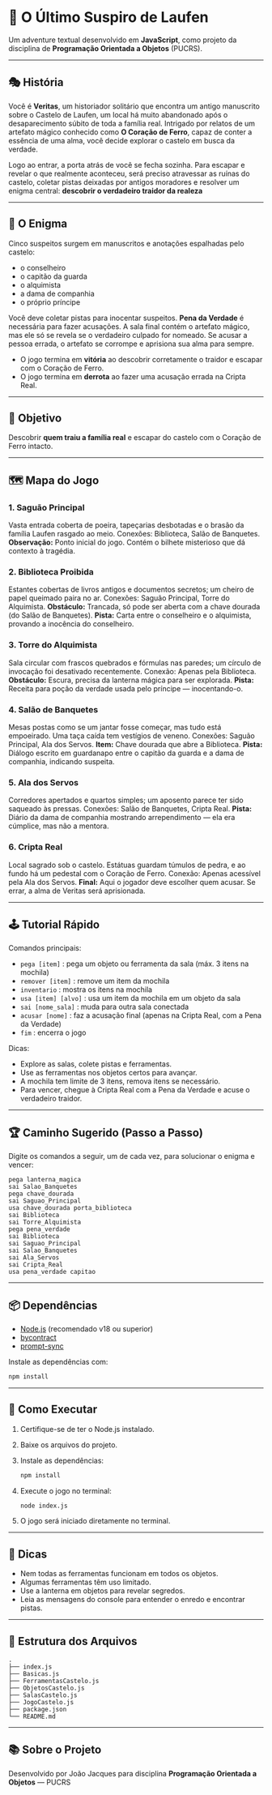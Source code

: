 # 🏰 O Último Suspiro de Laufen

Um adventure textual desenvolvido em **JavaScript**, como projeto da disciplina de **Programação Orientada a Objetos** (PUCRS).

---

## 🎭 História

Você é **Veritas**, um historiador solitário que encontra um antigo manuscrito sobre o Castelo de Laufen, um local há muito abandonado após o desaparecimento súbito de toda a família real. Intrigado por relatos de um artefato mágico conhecido como **O Coração de Ferro**, capaz de conter a essência de uma alma, você decide explorar o castelo em busca da verdade.

Logo ao entrar, a porta atrás de você se fecha sozinha. Para escapar e revelar o que realmente aconteceu, será preciso atravessar as ruínas do castelo, coletar pistas deixadas por antigos moradores e resolver um enigma central: **descobrir o verdadeiro traidor da realeza**

---

## 🧩 O Enigma

Cinco suspeitos surgem em manuscritos e anotações espalhadas pelo castelo:

* o conselheiro
* o capitão da guarda
* o alquimista
* a dama de companhia
* o próprio príncipe

Você deve coletar pistas para inocentar suspeitos.
**Pena da Verdade** é necessária para fazer acusações.
A sala final contém o artefato mágico, mas ele só se revela se o verdadeiro culpado for nomeado.
Se acusar a pessoa errada, o artefato se corrompe e aprisiona sua alma para sempre.


* O jogo termina em **vitória** ao descobrir corretamente o traidor e escapar com o Coração de Ferro.
* O jogo termina em **derrota** ao fazer uma acusação errada na Cripta Real.

---

## 🎯 Objetivo

Descobrir **quem traiu a família real** e escapar do castelo com o Coração de Ferro intacto.

---

## 🗺️ Mapa do Jogo

### 1. Saguão Principal

Vasta entrada coberta de poeira, tapeçarias desbotadas e o brasão da família Laufen rasgado ao meio.
Conexões: Biblioteca, Salão de Banquetes.
**Observação:** Ponto inicial do jogo. Contém o bilhete misterioso que dá contexto à tragédia.

### 2. Biblioteca Proibida

Estantes cobertas de livros antigos e documentos secretos; um cheiro de papel queimado paira no ar.
Conexões: Saguão Principal, Torre do Alquimista.
**Obstáculo:** Trancada, só pode ser aberta com a chave dourada (do Salão de Banquetes).
**Pista:** Carta entre o conselheiro e o alquimista, provando a inocência do conselheiro.

### 3. Torre do Alquimista

Sala circular com frascos quebrados e fórmulas nas paredes; um círculo de invocação foi desativado recentemente.
Conexão: Apenas pela Biblioteca.
**Obstáculo:** Escura, precisa da lanterna mágica para ser explorada.
**Pista:** Receita para poção da verdade usada pelo príncipe — inocentando-o.

### 4. Salão de Banquetes

Mesas postas como se um jantar fosse começar, mas tudo está empoeirado. Uma taça caída tem vestígios de veneno.
Conexões: Saguão Principal, Ala dos Servos.
**Item:** Chave dourada que abre a Biblioteca.
**Pista:** Diálogo escrito em guardanapo entre o capitão da guarda e a dama de companhia, indicando suspeita.

### 5. Ala dos Servos

Corredores apertados e quartos simples; um aposento parece ter sido saqueado às pressas.
Conexões: Salão de Banquetes, Cripta Real.
**Pista:** Diário da dama de companhia mostrando arrependimento — ela era cúmplice, mas não a mentora.

### 6. Cripta Real

Local sagrado sob o castelo. Estátuas guardam túmulos de pedra, e ao fundo há um pedestal com o Coração de Ferro.
Conexão: Apenas acessível pela Ala dos Servos.
**Final:** Aqui o jogador deve escolher quem acusar. Se errar, a alma de Veritas será aprisionada.

---

## 🕹️ Tutorial Rápido

Comandos principais:

- `pega [item]`         : pega um objeto ou ferramenta da sala (máx. 3 itens na mochila)
- `remover [item]`      : remove um item da mochila
- `inventario`          : mostra os itens na mochila
- `usa [item] [alvo]`   : usa um item da mochila em um objeto da sala
- `sai [nome_sala]`     : muda para outra sala conectada
- `acusar [nome]`       : faz a acusação final (apenas na Cripta Real, com a Pena da Verdade)
- `fim`                 : encerra o jogo

Dicas:
- Explore as salas, colete pistas e ferramentas.
- Use as ferramentas nos objetos certos para avançar.
- A mochila tem limite de 3 itens, remova itens se necessário.
- Para vencer, chegue à Cripta Real com a Pena da Verdade e acuse o verdadeiro traidor.

---

## 🏆 Caminho Sugerido (Passo a Passo)

Digite os comandos a seguir, um de cada vez, para solucionar o enigma e vencer:

```
pega lanterna_magica
sai Salao_Banquetes
pega chave_dourada
sai Saguao_Principal
usa chave_dourada porta_biblioteca
sai Biblioteca
sai Torre_Alquimista
pega pena_verdade
sai Biblioteca
sai Saguao_Principal
sai Salao_Banquetes
sai Ala_Servos
sai Cripta_Real
usa pena_verdade capitao
```

---

## 📦 Dependências

* [Node.js](https://nodejs.org/) (recomendado v18 ou superior)
* [bycontract](https://www.npmjs.com/package/bycontract)
* [prompt-sync](https://www.npmjs.com/package/prompt-sync)

Instale as dependências com:

```bash
npm install
```

---

## 🚀 Como Executar

1. Certifique-se de ter o Node.js instalado.
2. Baixe os arquivos do projeto.
3. Instale as dependências:

   ```bash
   npm install
   ```
4. Execute o jogo no terminal:

   ```bash
   node index.js
   ```
5. O jogo será iniciado diretamente no terminal.

---

## 🧠 Dicas

* Nem todas as ferramentas funcionam em todos os objetos.
* Algumas ferramentas têm uso limitado.
* Use a lanterna em objetos para revelar segredos.
* Leia as mensagens do console para entender o enredo e encontrar pistas.

---

## 📁 Estrutura dos Arquivos

```
.
├── index.js
├── Basicas.js
├── FerramentasCastelo.js
├── ObjetosCastelo.js
├── SalasCastelo.js
├── JogoCastelo.js
├── package.json
└── README.md
```

---

## 📚 Sobre o Projeto

Desenvolvido por João Jacques
para disciplina **Programação Orientada a Objetos** — PUCRS
